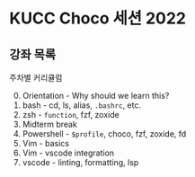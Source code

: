 # KUCC Choco 세션 2022

## 강좌 목록

주차별 커리큘럼

0. Orientation - Why should we learn this?
0. bash - cd, ls, alias, `.bashrc`, etc.
0. zsh - `function`, fzf, zoxide
0. Midterm break
0. Powershell - `$profile`, choco, fzf, zoxide, fd
0. Vim - basics
0. Vim - vscode integration
0. vscode - linting, formatting, lsp
